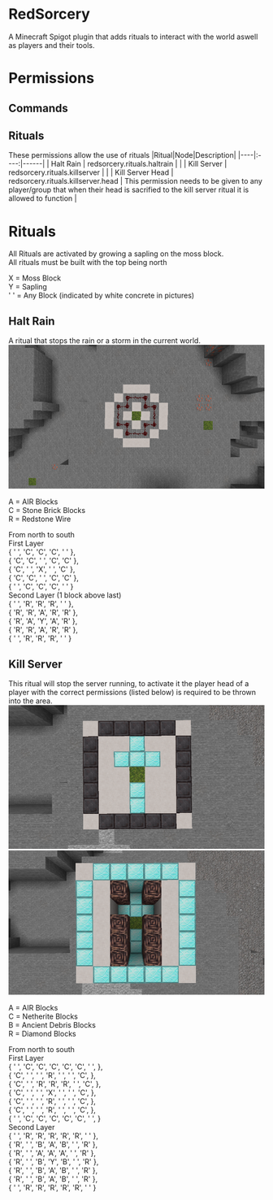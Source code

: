 # RedSorcery

A Minecraft Spigot plugin that adds rituals to interact with the world aswell as players and their tools.

# Permissions
## Commands
## Rituals
These permissions allow the use of rituals
|Ritual|Node|Description|
|----|:----:|------|
| Halt Rain | redsorcery.rituals.haltrain | |
| Kill Server | redsorcery.rituals.killserver | |
| Kill Server Head | redsorcery.rituals.killserver.head | This permission needs to be given to any player/group that when their head is sacrified to the kill server ritual it is allowed to function |

# Rituals
All Rituals are activated by growing a sapling on the moss block.\
All rituals must be built with the top being north

X = Moss Block\
Y = Sapling\
' ' = Any Block (indicated by white concrete in pictures)

## Halt Rain
A ritual that stops the rain or a storm in the current world.
![Halt Rain Layout](assets/halt_rain.png)

A = AIR Blocks\
C = Stone Brick Blocks\
R = Redstone Wire

From north to south\
First Layer\
{ ' ', 'C', 'C', 'C', ' ' },\
{ 'C', 'C', ' ', 'C', 'C' },\
{ 'C', ' ', 'X', ' ', 'C' },\
{ 'C', 'C', ' ', 'C', 'C' },\
{ ' ', 'C', 'C', 'C', ' ' }\
Second Layer (1 block above last)\
{ ' ', 'R', 'R', 'R', ' ' },\
{ 'R', 'R', 'A', 'R', 'R' },\
{ 'R', 'A', 'Y', 'A', 'R' },\
{ 'R', 'R', 'A', 'R', 'R' },\
{ ' ', 'R', 'R', 'R', ' ' }
## Kill Server
This ritual will stop the server running, to activate it the player head of a player with the correct permissions (listed below) is required to be thrown into the area.
![Kill Server Layout level 0](assets/kill_server_level0.png)
![Kill Server Layout level 1](assets/kill_server_level1.png)

A = AIR Blocks\
C = Netherite Blocks\
B = Ancient Debris Blocks\
R = Diamond Blocks

From north to south\
First Layer\
{ ' ', 'C', 'C', 'C', 'C', 'C', ' ', },\
{ 'C', ' ', ' ', 'R', ' ', ' ', 'C', },\
{ 'C', ' ', 'R', 'R', 'R', ' ', 'C', },\
{ 'C', ' ', ' ', 'X', ' ', ' ', 'C', },\
{ 'C', ' ', ' ', 'R', ' ', ' ', 'C', },\
{ 'C', ' ', ' ', 'R', ' ', ' ', 'C', },\
{ ' ', 'C', 'C', 'C', 'C', 'C', ' ', }\
Second Layer\
{ ' ', 'R', 'R', 'R', 'R', 'R', ' ' },\
{ 'R', ' ', 'B', 'A', 'B', ' ', 'R' },\
{ 'R', ' ', 'A', 'A', 'A', ' ', 'R' },\
{ 'R', ' ', 'B', 'Y', 'B', ' ', 'R' },\
{ 'R', ' ', 'B', 'A', 'B', ' ', 'R' },\
{ 'R', ' ', 'B', 'A', 'B', ' ', 'R' },\
{ ' ', 'R', 'R', 'R', 'R', 'R', ' ' }